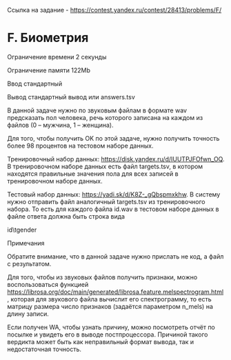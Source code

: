 Ссылка на задание - https://contest.yandex.ru/contest/28413/problems/F/

# F. Биометрия

Ограничение времени 2 секунды

Ограничение памяти  122Mb

Ввод    стандартный

Вывод   стандартный вывод или answers.tsv

В данной задаче нужно по звуковым файлам в формате wav предсказать пол человека, речь которого записана на каждом из файлов (0 – мужчина, 1 – женщина).

Для того, чтобы получить OK по этой задаче, нужно получить точность более 98 процентов на тестовом наборе данных.

Тренировочный набор данных: https://disk.yandex.ru/d/IUUTPJFOfwn_OQ. В тренировочном наборе данных есть файл targets.tsv, в котором находятся правильные значения пола для всех записей в тренировочном наборе данных.

Тестовый набор данных: https://yadi.sk/d/K8Z-_gQbspmxkhw. В систему нужно отправить файл аналогичный targets.tsv из тренировочного набора. То есть для каждого файла id.wav в тестовом наборе данных в файле ответа должна быть строка вида

id\tgender

Примечания

Обратите внимание, что в данной задаче нужно прислать не код, а файл с результатом.

Для того, чтобы из звуковых файлов получить признаки, можно воспользоваться функцией https://librosa.org/doc/main/generated/librosa.feature.melspectrogram.html, которая для звукового файла вычислит его спектрограмму, то есть матрицу размера число признаков (задаётся параметром n_mels) на длину записи.

Если получен WA, чтобы узнать причину, можно посмотреть отчёт по посылке и увидеть его в выводе постпроцессора. Причиной такого вердикта может быть как неправильный формат вывода, так и недостаточная точность.
